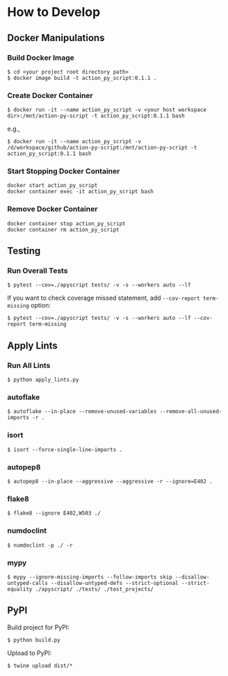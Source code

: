 # How to Develop

## Docker Manipulations

### Build Docker Image

```
$ cd <your project root directory path>
$ docker image build -t action_py_script:0.1.1 .
```

### Create Docker Container

```
$ docker run -it --name action_py_script -v <your host workspace dir>:/mnt/action-py-script -t action_py_script:0.1.1 bash
```

e.g.,

```
$ docker run -it --name action_py_script -v /d/workspace/github/action-py-script:/mnt/action-py-script -t action_py_script:0.1.1 bash
```

### Start Stopping Docker Container

```
docker start action_py_script
docker container exec -it action_py_script bash

```

### Remove Docker Container

```
docker container stop action_py_script
docker container rm action_py_script

```

## Testing

### Run Overall Tests

```
$ pytest --cov=./apyscript tests/ -v -s --workers auto --lf
```

If you want to check coverage missed statement, add `--cov-report term-missing` option:

```
$ pytest --cov=./apyscript tests/ -v -s --workers auto --lf --cov-report term-missing
```

## Apply Lints

### Run All Lints

```
$ python apply_lints.py
```

### autoflake

```
$ autoflake --in-place --remove-unused-variables --remove-all-unused-imports -r .
```

### isort

```
$ isort --force-single-line-imports .
```

### autopep8

```
$ autopep8 --in-place --aggressive --aggressive -r --ignore=E402 .
```

### flake8

```
$ flake8 --ignore E402,W503 ./
```

### numdoclint

```
$ numdoclint -p ./ -r
```

### mypy

```
$ mypy --ignore-missing-imports --follow-imports skip --disallow-untyped-calls --disallow-untyped-defs --strict-optional --strict-equality ./apyscript/ ./tests/ ./test_projects/
```

## PyPI

Build project for PyPI:

```
$ python build.py
```

Upload to PyPI:

```
$ twine upload dist/*
```
